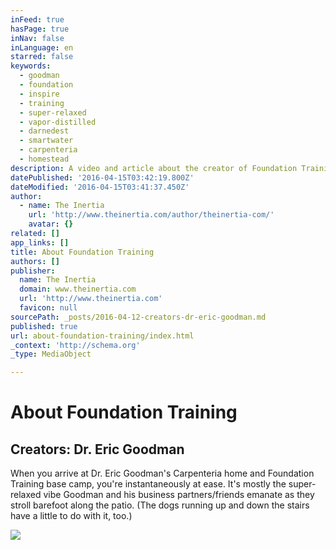 ```yaml
---
inFeed: true
hasPage: true
inNav: false
inLanguage: en
starred: false
keywords:
  - goodman
  - foundation
  - inspire
  - training
  - super-relaxed
  - vapor-distilled
  - darnedest
  - smartwater
  - carpenteria
  - homestead
description: A video and article about the creator of Foundation Training
datePublished: '2016-04-15T03:42:19.800Z'
dateModified: '2016-04-15T03:41:37.450Z'
author:
  - name: The Inertia
    url: 'http://www.theinertia.com/author/theinertia-com/'
    avatar: {}
related: []
app_links: []
title: About Foundation Training
authors: []
publisher:
  name: The Inertia
  domain: www.theinertia.com
  url: 'http://www.theinertia.com'
  favicon: null
sourcePath: _posts/2016-04-12-creators-dr-eric-goodman.md
published: true
url: about-foundation-training/index.html
_context: 'http://schema.org'
_type: MediaObject

---
```

# About Foundation Training

<article style=""><h1>Creators: Dr. Eric Goodman</h1><p>When you arrive at Dr. Eric Goodman's Carpenteria home and Foundation Training base camp, you're instantaneously at ease. It's mostly the super-relaxed vibe Goodman and his business partners/friends emanate as they stroll barefoot along the patio. (The dogs running up and down the stairs have a little to do with it, too.)</p><img src="http://cdn1.theinertia.com/wp-content/uploads/2014/08/Featured.jpg" /></article>